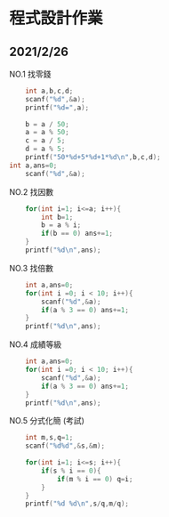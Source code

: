 # 程式設計作業
## 2021/2/26

 NO.1 找零錢
```c
	int a,b,c,d;
	scanf("%d",&a);
	printf("%d=",a);
	
	b = a / 50;
	a = a % 50;
	c = a / 5;
	d = a % 5;
	printf("50*%d+5*%d+1*%d\n",b,c,d);
int a,ans=0;
	scanf("%d",&a);
```

 NO.2 找因數
```c
	for(int i=1; i<=a; i++){
		int b=1;
		b = a % i;
		if(b == 0) ans+=1;
	}
	printf("%d\n",ans);
```

 NO.3 找倍數
```c
	int a,ans=0;
	for(int i =0; i < 10; i++){
		scanf("%d",&a);
		if(a % 3 == 0) ans+=1;
	}
	printf("%d\n",ans);

```

 NO.4 成績等級
```c
	int a,ans=0;
	for(int i =0; i < 10; i++){
		scanf("%d",&a);
		if(a % 3 == 0) ans+=1;
	}
	printf("%d\n",ans);
```

 NO.5 分式化簡 (考試)
```c
	int m,s,q=1;
	scanf("%d%d",&s,&m);
	
	for(int i=1; i<=s; i++){
		if(s % i == 0){
			if(m % i == 0) q=i;
		}
	}
	printf("%d %d\n",s/q,m/q);
```

